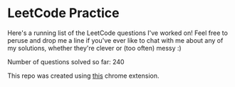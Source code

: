 # LeetCode Practice

Here's a running list of the LeetCode questions I've worked on! Feel free to peruse and drop me a line if you've ever like to chat with me about any of my solutions, whether they're clever or (too often) messy :)

Number of questions solved so far: 240

This repo was created using [this](https://github.com/QasimWani/LeetHub) chrome extension.
